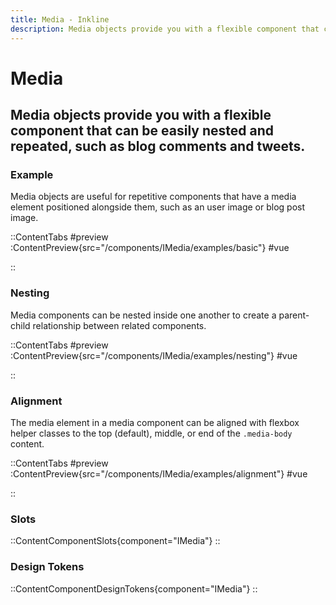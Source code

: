 ```yaml
---
title: Media - Inkline
description: Media objects provide you with a flexible component that can be easily nested and repeated, such as blog comments and tweets.
---
```


# Media
## Media objects provide you with a flexible component that can be easily nested and repeated, such as blog comments and tweets.

### Example
Media objects are useful for repetitive components that have a media element positioned alongside them, such as an user image or blog post image.

::ContentTabs
#preview
:ContentPreview{src="/components/IMedia/examples/basic"}
#vue
<!-- Autodocs{src="@inkline/inkline/components/IMedia/examples/basic.vue" lang="vue"} -->
::

### Nesting
Media components can be nested inside one another to create a parent-child relationship between related components.

::ContentTabs
#preview
:ContentPreview{src="/components/IMedia/examples/nesting"}
#vue
<!-- Autodocs{src="@inkline/inkline/components/IMedia/examples/nesting.vue" lang="vue"} -->
::

### Alignment
The media element in a media component can be aligned with flexbox helper classes to the top (default), middle, or end of the `.media-body` content.

::ContentTabs
#preview
:ContentPreview{src="/components/IMedia/examples/alignment"}
#vue
<!-- Autodocs{src="@inkline/inkline/components/IMedia/examples/alignment.vue" lang="vue"} -->
::

### Slots
::ContentComponentSlots{component="IMedia"}
::

### Design Tokens
::ContentComponentDesignTokens{component="IMedia"}
::
